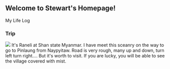 ## Welcome to Stewart's Homepage!

My Life Log  

### Trip

<img src ="https://user-images.githubusercontent.com/25080800/43105357-9aba0870-8efa-11e8-8a96-7617ae8f583f.jpg">
It's Raneli at Shan state Myanmar.
I have meet this sceanry on the way to go to Pinlaung from Naypyitaw. 
Road is very rough, many up and down, turn left turn right....
But it's worth to visit. If you are lucky, you will be able to see the village covered with mist. 
